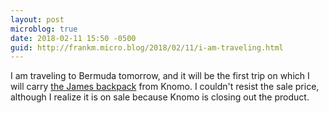 ```yaml
---
layout: post
microblog: true
date: 2018-02-11 15:50 -0500
guid: http://frankm.micro.blog/2018/02/11/i-am-traveling.html
---
```

I am traveling to Bermuda tomorrow, and it will be the first trip on which I will carry [the James backpack](https://www.knomobags.com/usa/james-tote-backpack-deep-army-green.html?nosto=nosto-page-search1) from Knomo. I couldn't resist the sale price, although I realize it is on sale because Knomo is closing out the product. 
